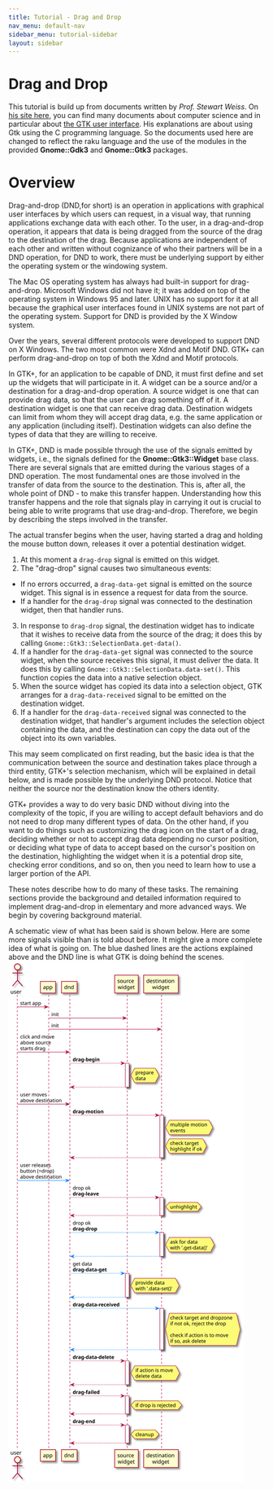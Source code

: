 ```yaml
---
title: Tutorial - Drag and Drop
nav_menu: default-nav
sidebar_menu: tutorial-sidebar
layout: sidebar
---
```


# Drag and Drop

This tutorial is build up from documents written by _Prof. Stewart Weiss_. On [his site here](http://www.compsci.hunter.cuny.edu/~sweiss/index.php), you can find many documents about computer science and in particular about [the GTK user interface](http://www.compsci.hunter.cuny.edu/~sweiss/course_materials/csci493.70/csci493.70_lecture_notes.php). His explanations are about using Gtk using the C programming language. So the documents used here are changed to reflect the raku language and the use of the modules in the provided **Gnome::Gdk3** and **Gnome::Gtk3** packages.

# Overview
Drag-and-drop (DND,for short) is an operation in applications with graphical user interfaces by which users can request, in a visual way, that running applications exchange data with each other. To the user, in a drag-and-drop operation, it appears that data is being dragged from the source of the drag to the destination of the drag. Because applications are independent of each other and written without cognizance of who their partners will be in a DND operation, for DND to work, there must be underlying support by either the operating system or the windowing system.

The Mac OS operating system has always had built-in support for drag-and-drop. Microsoft Windows did not have it; it was added on top of the operating system in Windows 95 and later. UNIX has no support for it at all because the graphical user interfaces found in UNIX systems are not part of the operating system. Support for DND is provided by the X Window system.

Over the years, several different protocols were developed to support DND on X Windows. The two most common were Xdnd and Motif DND. GTK+ can perform drag-and-drop on top of both the Xdnd and Motif protocols.

In GTK+, for an application to be capable of DND, it must first define and set up the widgets that will participate in it. A widget can be a source and/or a destination for a drag-and-drop operation. A source widget is one that can provide drag data, so that the user can drag something off of it. A destination widget is one that can receive drag data. Destination widgets can limit from whom they will accept drag data, e.g. the same application or any application (including itself). Destination widgets can also define the types of data that they are willing to receive.

In GTK+, DND is made possible through the use of the signals emitted by widgets, i.e., the signals defined for the **Gnome::Gtk3::Widget** base class. There are several signals that are emitted during the various stages of a DND operation. The most fundamental ones are those involved in the transfer of data from the source to the destination. This is, after all, the whole point of DND - to make this transfer happen. Understanding how this transfer happens and the role that signals play in carrying it out is crucial to being able to write programs that use drag-and-drop. Therefore, we begin by describing the steps involved in the transfer.

 The actual transfer begins when the user, having started a drag and holding the mouse button down, releases it over a potential destination widget.
1. At this moment a `drag-drop` signal is emitted on this widget.
2. The "drag-drop" signal causes two simultaneous events:
  * If no errors occurred, a `drag-data-get` signal is emitted on the source widget. This signal is in essence a request for data from the source.
  * If a handler for the `drag-drop` signal was connected to the destination widget, then that handler runs.
3. In response to `drag-drop` signal, the destination widget has to indicate that it wishes to receive data from the source of the drag; it does this by calling `Gnome::Gtk3::SelectionData.get-data()`.
4. If a handler for the `drag-data-get` signal was connected to the source widget, when the source receives this signal, it must deliver the data. It does this by calling `Gnome::Gtk3::SelectionData.data-set()`. This function copies the data into a native selection object.
5. When the source widget has copied its data into a selection object, GTK arranges for a `drag-data-received` signal to be emitted on the destination widget.
6. If a handler for the `drag-data-received` signal was connected to the destination widget, that handler's argument includes the selection object containing the data, and the destination can copy the data out of the object into its own variables.

This may seem complicated on first reading, but the basic idea is that the communication between the source and destination takes place through a third entity, GTK+'s selection mechanism, which will be explained in detail below, and is made possible by the underlying DND protocol. Notice that neither the source nor the destination know the others identity.

GTK+ provides a way to do very basic DND without diving into the complexity of the topic, if you are willing to accept default behaviors and do not need to drop many different types of data. On the other hand, if you want to do things such as customizing the drag icon on the start of a drag, deciding whether or not to accept drag data depending no cursor position, or deciding what type of data to accept based on the cursor's position on the destination, highlighting the widget when it is a potential drop site, checking error conditions, and so on, then you need to learn how to use a larger portion of the API.

These notes describe how to do many of these tasks. The remaining sections provide the background and detailed information required to implement drag-and-drop in elementary and more advanced ways. We begin by covering background material.


A schematic view of what has been said is shown below. Here are some more signals visible than is told about before. It might give a more complete idea of what is going on. The blue dashed lines are the actions explained above and the DND line is what GTK is doing behind the scenes.
![dnd flow](images/dnd-steps.svg)
